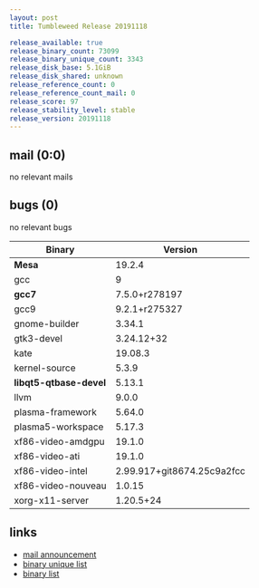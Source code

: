 ```yaml
---
layout: post
title: Tumbleweed Release 20191118

release_available: true
release_binary_count: 73099
release_binary_unique_count: 3343
release_disk_base: 5.1GiB
release_disk_shared: unknown
release_reference_count: 0
release_reference_count_mail: 0
release_score: 97
release_stability_level: stable
release_version: 20191118
---
```


## mail (0:0)

no relevant mails

## bugs (0)

<!--more-->

no relevant bugs

Binary | Version
--- | ---
**Mesa** | 19.2.4
gcc | 9
**gcc7** | 7.5.0+r278197
gcc9 | 9.2.1+r275327
gnome-builder | 3.34.1
gtk3-devel | 3.24.12+32
kate | 19.08.3
kernel-source | 5.3.9
**libqt5-qtbase-devel** | 5.13.1
llvm | 9.0.0
plasma-framework | 5.64.0
plasma5-workspace | 5.17.3
xf86-video-amdgpu | 19.1.0
xf86-video-ati | 19.1.0
xf86-video-intel | 2.99.917+git8674.25c9a2fcc
xf86-video-nouveau | 1.0.15
xorg-x11-server | 1.20.5+24

## links

- [mail announcement](https://lists.opensuse.org/opensuse-factory/2019-11/msg00301.html)
- [binary unique list](http://download.opensuse.org/history/20191118/rpm.unique.list)
- [binary list](http://download.opensuse.org/history/20191118/rpm.list)
